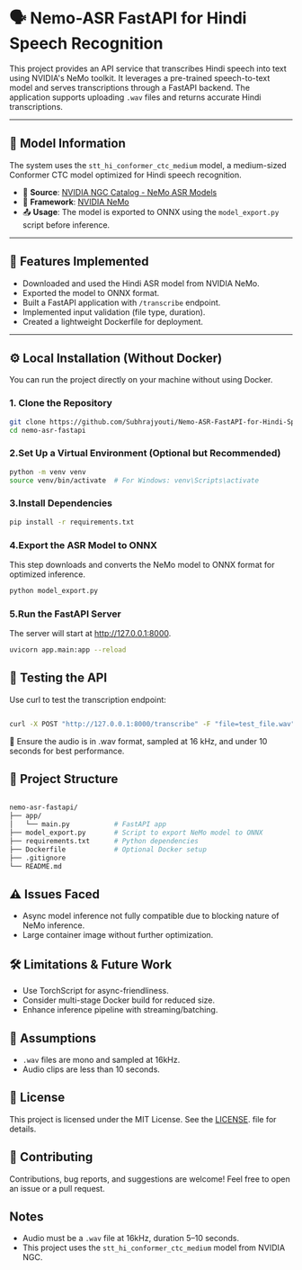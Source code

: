 # 🗣️ Nemo-ASR FastAPI for Hindi Speech Recognition

This project provides an API service that transcribes Hindi speech into text using NVIDIA's NeMo toolkit. It leverages a pre-trained speech-to-text model and serves transcriptions through a FastAPI backend. The application supports uploading `.wav` files and returns accurate Hindi transcriptions.

---

## 🧠 Model Information

The system uses the `stt_hi_conformer_ctc_medium` model, a medium-sized Conformer CTC model optimized for Hindi speech recognition.

- 🔗 **Source**: [NVIDIA NGC Catalog - NeMo ASR Models](https://catalog.ngc.nvidia.com/orgs/nvidia/teams/nemo/models/stt_hi_conformer_ctc_medium)
- 🧰 **Framework**: [NVIDIA NeMo](https://developer.nvidia.com/nemo)
- 📤 **Usage**: The model is exported to ONNX using the `model_export.py` script before inference.

---

## 🚀 Features Implemented

- Downloaded and used the Hindi ASR model from NVIDIA NeMo.
- Exported the model to ONNX format.
- Built a FastAPI application with `/transcribe` endpoint.
- Implemented input validation (file type, duration).
- Created a lightweight Dockerfile for deployment.

---

## ⚙️ Local Installation (Without Docker)

You can run the project directly on your machine without using Docker.

### 1. Clone the Repository

```bash
git clone https://github.com/Subhrajyouti/Nemo-ASR-FastAPI-for-Hindi-Speech-Recognition.git
cd nemo-asr-fastapi

```

### 2.Set Up a Virtual Environment (Optional but Recommended)
```bash
python -m venv venv
source venv/bin/activate  # For Windows: venv\Scripts\activate
```

### 3.Install Dependencies
```bash
pip install -r requirements.txt
```
### 4.Export the ASR Model to ONNX
This step downloads and converts the NeMo model to ONNX format for optimized inference.
```bash
python model_export.py
```
### 5.Run the FastAPI Server
The server will start at http://127.0.0.1:8000.
```bash
uvicorn app.main:app --reload
```
## 🧪 Testing the API
Use curl to test the transcription endpoint:

```bash

curl -X POST "http://127.0.0.1:8000/transcribe" -F "file=test_file.wav"
```
📌 Ensure the audio is in .wav format, sampled at 16 kHz, and under 10 seconds for best performance.

## 📁 Project Structure
```bash

nemo-asr-fastapi/
├── app/
│   └── main.py           # FastAPI app
├── model_export.py       # Script to export NeMo model to ONNX
├── requirements.txt      # Python dependencies
├── Dockerfile            # Optional Docker setup
├── .gitignore
└── README.md

```


## ⚠️ Issues Faced
- Async model inference not fully compatible due to blocking nature of NeMo inference.
- Large container image without further optimization.

## 🛠 Limitations & Future Work
- Use TorchScript for async-friendliness.
- Consider multi-stage Docker build for reduced size.
- Enhance inference pipeline with streaming/batching.

## 🔎 Assumptions
- `.wav` files are mono and sampled at 16kHz.
- Audio clips are less than 10 seconds.

## 📄 License
This project is licensed under the MIT License. See the [LICENSE](LICENSE). file for details.

## 🤝 Contributing
Contributions, bug reports, and suggestions are welcome! Feel free to open an issue or a pull request.

## Notes
- Audio must be a `.wav` file at 16kHz, duration 5–10 seconds.
- This project uses the `stt_hi_conformer_ctc_medium` model from NVIDIA NGC.
